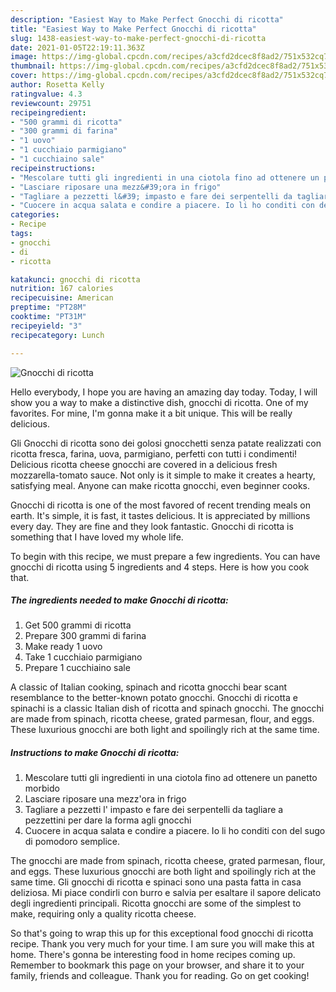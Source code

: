 ```yaml
---
description: "Easiest Way to Make Perfect Gnocchi di ricotta"
title: "Easiest Way to Make Perfect Gnocchi di ricotta"
slug: 1438-easiest-way-to-make-perfect-gnocchi-di-ricotta
date: 2021-01-05T22:19:11.363Z
image: https://img-global.cpcdn.com/recipes/a3cfd2dcec8f8ad2/751x532cq70/gnocchi-di-ricotta-recipe-main-photo.jpg
thumbnail: https://img-global.cpcdn.com/recipes/a3cfd2dcec8f8ad2/751x532cq70/gnocchi-di-ricotta-recipe-main-photo.jpg
cover: https://img-global.cpcdn.com/recipes/a3cfd2dcec8f8ad2/751x532cq70/gnocchi-di-ricotta-recipe-main-photo.jpg
author: Rosetta Kelly
ratingvalue: 4.3
reviewcount: 29751
recipeingredient:
- "500 grammi di ricotta"
- "300 grammi di farina"
- "1 uovo"
- "1 cucchiaio parmigiano"
- "1 cucchiaino sale"
recipeinstructions:
- "Mescolare tutti gli ingredienti in una ciotola fino ad ottenere un panetto morbido"
- "Lasciare riposare una mezz&#39;ora in frigo"
- "Tagliare a pezzetti l&#39; impasto e fare dei serpentelli da tagliare a pezzettini per dare la forma agli gnocchi"
- "Cuocere in acqua salata e condire a piacere. Io li ho conditi con del sugo di pomodoro semplice."
categories:
- Recipe
tags:
- gnocchi
- di
- ricotta

katakunci: gnocchi di ricotta 
nutrition: 167 calories
recipecuisine: American
preptime: "PT28M"
cooktime: "PT31M"
recipeyield: "3"
recipecategory: Lunch

---
```



![Gnocchi di ricotta](https://img-global.cpcdn.com/recipes/a3cfd2dcec8f8ad2/751x532cq70/gnocchi-di-ricotta-recipe-main-photo.jpg)

Hello everybody, I hope you are having an amazing day today. Today, I will show you a way to make a distinctive dish, gnocchi di ricotta. One of my favorites. For mine, I'm gonna make it a bit unique. This will be really delicious.

Gli Gnocchi di ricotta sono dei golosi gnocchetti senza patate realizzati con ricotta fresca, farina, uova, parmigiano, perfetti con tutti i condimenti! Delicious ricotta cheese gnocchi are covered in a delicious fresh mozzarella-tomato sauce. Not only is it simple to make it creates a hearty, satisfying meal. Anyone can make ricotta gnocchi, even beginner cooks.

Gnocchi di ricotta is one of the most favored of recent trending meals on earth. It's simple, it is fast, it tastes delicious. It is appreciated by millions every day. They are fine and they look fantastic. Gnocchi di ricotta is something that I have loved my whole life.


To begin with this recipe, we must prepare a few ingredients. You can have gnocchi di ricotta using 5 ingredients and 4 steps. Here is how you cook that.

<!--inarticleads1-->

##### The ingredients needed to make Gnocchi di ricotta:

1. Get 500 grammi di ricotta
1. Prepare 300 grammi di farina
1. Make ready 1 uovo
1. Take 1 cucchiaio parmigiano
1. Prepare 1 cucchiaino sale


A classic of Italian cooking, spinach and ricotta gnocchi bear scant resemblance to the better-known potato gnocchi. Gnocchi di ricotta e spinachi is a classic Italian dish of ricotta and spinach gnocchi. The gnocchi are made from spinach, ricotta cheese, grated parmesan, flour, and eggs. These luxurious gnocchi are both light and spoilingly rich at the same time. 

<!--inarticleads2-->

##### Instructions to make Gnocchi di ricotta:

1. Mescolare tutti gli ingredienti in una ciotola fino ad ottenere un panetto morbido
1. Lasciare riposare una mezz&#39;ora in frigo
1. Tagliare a pezzetti l&#39; impasto e fare dei serpentelli da tagliare a pezzettini per dare la forma agli gnocchi
1. Cuocere in acqua salata e condire a piacere. Io li ho conditi con del sugo di pomodoro semplice.


The gnocchi are made from spinach, ricotta cheese, grated parmesan, flour, and eggs. These luxurious gnocchi are both light and spoilingly rich at the same time. Gli gnocchi di ricotta e spinaci sono una pasta fatta in casa deliziosa. Mi piace condirli con burro e salvia per esaltare il sapore delicato degli ingredienti principali. Ricotta gnocchi are some of the simplest to make, requiring only a quality ricotta cheese. 

So that's going to wrap this up for this exceptional food gnocchi di ricotta recipe. Thank you very much for your time. I am sure you will make this at home. There's gonna be interesting food in home recipes coming up. Remember to bookmark this page on your browser, and share it to your family, friends and colleague. Thank you for reading. Go on get cooking!
